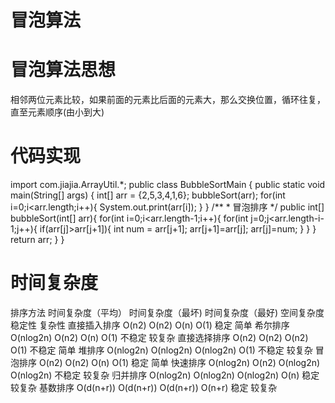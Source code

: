 # 冒泡算法

# 冒泡算法思想
相邻两位元素比较，如果前面的元素比后面的元素大，那么交换位置，循环往复，直至元素顺序(由小到大)

# 代码实现
import com.jiajia.ArrayUtil.*;
public class BubbleSortMain {
    public static void main(String[] args) {
        int[] arr = {2,5,3,4,1,6};
        bubbleSort(arr);
        for(int i=0;i<arr.length;i++){
            System.out.print(arr[i]);
        }
    }
    /**
     * 冒泡排序
     */
    public int[] bubbleSort(int[] arr){
        for(int i=0;i<arr.length-1;i++){
            for(int j=0;j<arr.length-i-1;j++){
                if(arr[j]>arr[j+1]){
                    int num = arr[j+1];
                    arr[j+1]=arr[j];
                    arr[j]=num;
                }
            }
        }
        return arr;
    }
}

# 时间复杂度
排序方法	    时间复杂度（平均）	    时间复杂度（最坏)	    时间复杂度（最好)	    空间复杂度	    稳定性	    复杂性
直接插入排序	    O(n2)	        O(n2)	            O(n)	            O(1)	        稳定	        简单
希尔排序	        O(nlog2n)	    O(n2)               O(n)	            O(1)	        不稳定	    较复杂
直接选择排序	    O(n2)	        O(n2)	            O(n2)	            O(1)	        不稳定	    简单
堆排序	        O(nlog2n)	    O(nlog2n)	        O(nlog2n)	        O(1)	        不稳定	    较复杂
冒泡排序	        O(n2)           O(n2)	            O(n)	            O(1)	        稳定	        简单
快速排序	        O(nlog2n)	    O(n2)	            O(nlog2n)	        O(nlog2n)	    不稳定	    较复杂
归并排序	        O(nlog2n)	    O(nlog2n)	        O(nlog2n)	        O(n)	        稳定	        较复杂
基数排序	        O(d(n+r))	    O(d(n+r))	        O(d(n+r))	        O(n+r)	        稳定	        较复杂